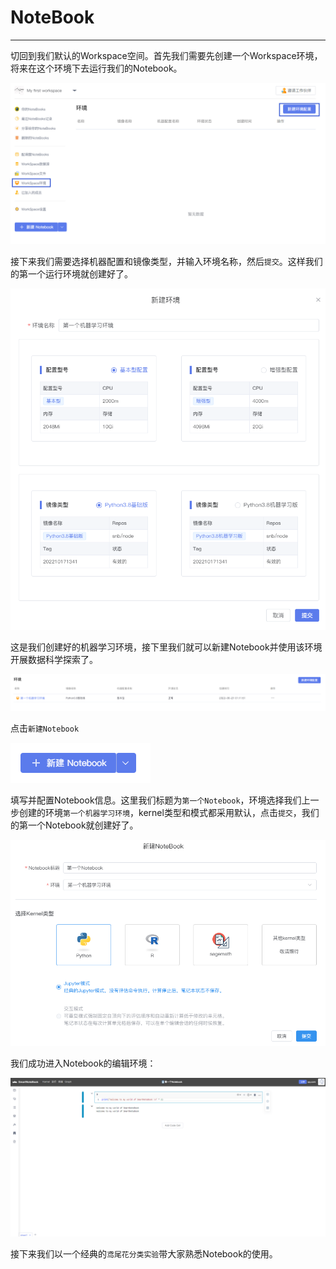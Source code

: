 # NoteBook
---
切回到我们默认的Workspace空间。首先我们需要先创建一个Workspace环境，将来在这个环境下去运行我们的Notebook。

![图 33](../images/31ead86323c386f4b1740946154afa92a83bb40f5925d8258b3613c650436f17.png)  

接下来我们需要选择机器配置和镜像类型，并输入环境名称，然后`提交`。这样我们的第一个运行环境就创建好了。

![图 35](../images/b7afa218dfe9c9b4b65082bbaa090060d57d2195cf0d9f0e278e2e1b939a55ed.png)  

这是我们创建好的机器学习环境，接下里我们就可以新建Notebook并使用该环境开展数据科学探索了。

![图 1](../images/%E7%AC%AC%E4%B8%80%E4%B8%AA%E6%9C%BA%E5%99%A8%E5%AD%A6%E4%B9%A0%E7%8E%AF%E5%A2%83.png)  

点击`新建Notebook`

![图 2](../images/%E6%96%B0%E5%BB%BANotebook.png)  

填写并配置Notebook信息。这里我们标题为`第一个Notebook`，环境选择我们上一步创建的环境`第一个机器学习环境`，kernel类型和模式都采用默认，点击`提交`，我们的第一个Notebook就创建好了。

![图 1](../images/diyige%20NOte.png)  

我们成功进入Notebook的编辑环境：

![图 4](../images/notebook%E7%BC%96%E8%BE%91%E7%8E%AF%E5%A2%83.png)  

接下来我们以一个经典的`鸢尾花分类实验`带大家熟悉Notebook的使用。